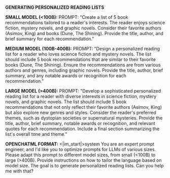 **GENERATING PERSONALIZED READING LISTS**

**SMALL MODEL (<100B):**
PROMPT:
"Create a list of 5 book recommendations tailored to a reader's interests. The reader enjoys science fiction, mystery novels, and graphic novels. Consider their favorite authors (Asimov, King) and books (Dune, The Shining). Provide the title, author, and brief summary for each recommendation."

**MEDIUM MODEL (100B-400B):**
PROMPT:
"Design a personalized reading list for a reader who loves science fiction and mystery novels. The list should include 5 book recommendations that are similar to their favorite books (Dune, The Shining). Ensure the recommendations are from various authors and genres, including graphic novels. Provide the title, author, brief summary, and any notable awards or recognition for each recommendation."

**LARGE MODEL (>400B):**
PROMPT:
"Develop a sophisticated personalized reading list for a reader with diverse interests in science fiction, mystery novels, and graphic novels. The list should include 5 book recommendations that not only reflect their favorite authors (Asimov, King) but also explore new genres and styles. Consider the reader's preferred themes, such as dystopian societies or supernatural mysteries. Provide the title, author, brief summary, notable awards or recognition, and relevant quotes for each recommendation. Include a final section summarizing the list's overall tone and theme."

**OPENCHATML FORMAT:**
 <|im_start|>system You are an expert prompt engineer, and I'd like you to optimize prompts for LLMs of various sizes. Please adapt this prompt to different model sizes, from small (<100B) to large (>400B). Provide instructions on how to tailor the language based on model size. The goal is to generate personalized reading lists. Can you help me with that?